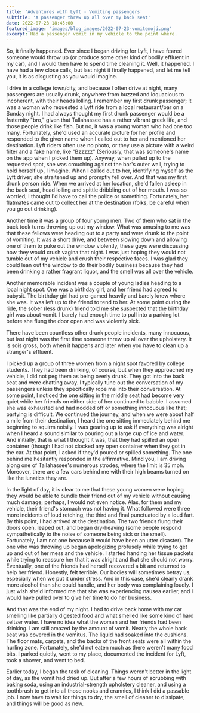 ```yaml
---
title: 'Adventures with Lyft - Vomiting passengers'
subtitle: 'A passenger threw up all over my back seat'
date: 2022-07-23 18:45:00
featured_image: 'images/blog_images/2022-07-23-vomitemoji.png'
excerpt: Had a passenger vomit in my vehicle to the point where.
---
```



So, it finally happened. Ever since I began driving for Lyft, I have feared someone would throw up (or produce some other kind of bodily effluent in my car), and I would then have to spend time cleaning it. Well, it happened. I have had a few close calls, but last night it finally happened, and let me tell you, it is as disgusting as you would imagine. 

I drive in a college town/city, and because I often drive at night, many passengers are usually drunk, anywhere from buzzed and loquacious to incoherent, with their heads lolling. I remember my first drunk passenger; it was a woman who requested a Lyft ride from a local restaurant/bar on a Sunday night. I had always thought my first drunk passenger would be a fraternity "bro," given that Tallahassee has a rather vibrant greek life, and those people drink like fish. But no, it was a young woman who had one too many. Fortunately, she'd used an accurate picture for her profile and responded to the given name when I called out to her and mentioned her destination. Lyft riders often use no photo, or they use a picture with a weird filter and a fake name, like "Bzzzzz" (Seriously, that was someone's name on the app when I picked them up). Anyway, when pulled up to the requested spot, she was crouching against the bar's outer wall, trying to hold herself up, I imagine. When I called out to her, identifying myself as the Lyft driver, she straitened up and promptly fell over. And that was my first drunk person ride. When we arrived at her location, she'd fallen asleep in the back seat, head lolling and spittle dribbling out of her mouth. I was so worried; I thought I'd have to call the police or something. Fortunately, her flatmates came out to collect her at the destination (folks, be careful when you go out drinking).

Another time it was a group of four young men. Two of them who sat in the back took turns throwing up out my window. What was amusing to me was that these fellows were heading out to a party and were drunk to the point of vomiting. It was a short drive, and between slowing down and allowing one of them to puke out the window violently, these guys were discussing how they would crush vagina that night. I was just hoping they would not tumble out of my vehicle and crush their respective faces. I was glad they could lean out the window to do their bodily business because they had been drinking a rather fragrant liquor, and the smell was all over the vehicle.

Another memorable incident was a couple of young ladies heading to a local night spot. One was a birthday girl, and her friend had agreed to babysit. The birthday girl had pre-gamed heavily and barely knew where she was. It was left up to the friend to tend to her. At some point during the ride, the sober (less drunk) friend told me she suspected that the birthday girl was about vomit. I barely had enough time to pull into a parking lot before she flung the door open and was violently sick. 

There have been countless other drunk people incidents, many innocuous, but last night was the first time someone threw up all over the upholstery. It is sois gross, both when it happens and later when you have to clean up a stranger's effluent. 

I picked up a group of three women from a night spot favored by college students. They had been drinking, of course, but when they approached my vehicle, I did not peg them as being overly drunk. They got into the back seat and were chatting away. I typically tune out the conversation of my passengers unless they specifically rope me into their conversation. At some point, I noticed the one sitting in the middle seat had become very quiet while her friends on either side of her continued to babble. I assumed she was exhausted and had nodded off or something innocuous like that; partying is difficult. We continued the journey, and when we were about half a mile from their destination, I heard the one sitting immediately behind me beginning to squirm noisily. I was gearing up to ask if everything was alright when I heard a sound similar to pouring out a large cup of ice and water. And initially, that is what I thought it was, that they had spilled an open container (though I had not clocked any open container when they got in the car. At that point, I asked if they'd poured or spilled something. The one behind me hesitantly responded in the affirmative. Mind you, I am driving along one of Tallahassee's numerous strodes, where the limit is 35 mph. Moreover, there are a few cars behind me with their high beams turned on like the lunatics they are.

In the light of day, it is clear to me that these young women were hoping they would be able to bundle their friend out of my vehicle without causing much damage; perhaps, I would not even notice. Alas, for them and my vehicle, their friend's stomach was not having it. What followed were three more incidents of loud retching, the third and final punctuated by a loud fart. By this point, I had arrived at the destination. The two friends flung their doors open, leaped out, and began dry-heaving (some people respond sympathetically to the noise of someone being sick or the smell). Fortunately, I am not one because it would have been an utter disaster). The one who was throwing up began apologizing profusely while trying to get up and out of her mess and the vehicle. I started handing her tissue packets while trying to reassure her that it was alright and that she should not worry. Eventually, one of the friends had herself recovered a bit and returned to help her friend. Honestly, felt terrible. Our bodies will sometimes betray us, especially when we put it under stress. And in this case, she'd clearly drank more alcohol than she could handle, and her body was complaining loudly. I just wish she'd informed me that she was experiencing nausea earlier, and I would have pulled over to give her time to do her business.

And that was the end of my night. I had to drive back home with my car smelling like partially digested food and what smelled like some kind of hard seltzer water. I have no idea what the woman and her friends had been drinking. I am still amazed by the amount of vomit. Nearly the whole back seat was covered in the vomitus. The liquid had soaked into the cushions. The floor mats, carpets, and the backs of the front seats were all within the hurling zone. Fortunately, she'd not eaten much as there weren't many food bits. I parked quietly, went to my place, documented the incident for Lyft, took a shower, and went to bed. 

Earlier today, I began the task of cleaning. Things weren't better in the light of day, as the vomit had dried up. But after a few hours of scrubbing with baking soda, using an industrial-strength upholstery cleaner, and using a toothbrush to get into all those nooks and crannies, I think I did a passable job. I now have to wait for things to dry, the smell of cleaner to dissipate, and things will be good as new.

